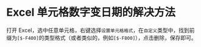 # Excel 单元格数字变日期的解决方法

打开 Excel，选中任意单元格，右键选择`设置单元格格式`，在`自定义`类型中，找到前缀为`[$-F400]`的类型格式（或者类似的，例如`[$-F800]`），点击删除，保存即可。
